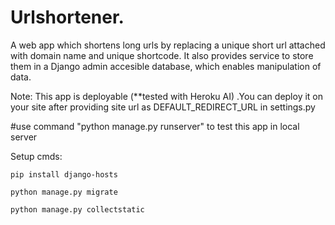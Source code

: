# Urlshortener.     
A web app which shortens long urls by replacing a unique short url attached with domain name and unique shortcode.
It also provides service to store them in a Django admin accesible database, which enables manipulation of data.

Note:
    This app is deployable (**tested with Heroku AI) .You can deploy it on your site after providing site url as DEFAULT_REDIRECT_URL in settings.py
    
    
    
    
#use command "python manage.py runserver" to test this app in local server

Setup cmds:

    pip install django-hosts

    python manage.py migrate
    
    python manage.py collectstatic